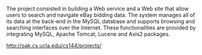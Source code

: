  The project consisted in building a Web service and a Web site that allow users to search and navigate eBay bidding data. The system manages all of its data at the back-end in the MySQL database and supports browsing and searching interfaces over the Internet. These functionalities are provided by integrating MySQL, Apache Tomcat, Lucene and Axis2 packages.
 
http://oak.cs.ucla.edu/cs144/projects/
